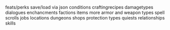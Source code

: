 feats/perks
save/load via json
conditions
craftingrecipes
damagetypes
dialogues
enchancments
factions
items
    more armor and weapon types
    spell scrolls
jobs
locations
    dungeons
    shops
protection types
quiests
relationships
skills